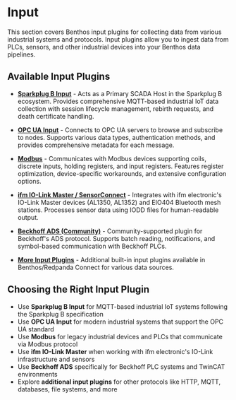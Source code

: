 # Input

This section covers Benthos input plugins for collecting data from various industrial systems and protocols. Input plugins allow you to ingest data from PLCs, sensors, and other industrial devices into your Benthos data pipelines.

## Available Input Plugins

- **[Sparkplug B Input](sparkplug-b-input.md)** - Acts as a Primary SCADA Host in the Sparkplug B ecosystem. Provides comprehensive MQTT-based industrial IoT data collection with session lifecycle management, rebirth requests, and death certificate handling.

- **[OPC UA Input](opc-ua-input.md)** - Connects to OPC UA servers to browse and subscribe to nodes. Supports various data types, authentication methods, and provides comprehensive metadata for each message.

- **[Modbus](modbus.md)** - Communicates with Modbus devices supporting coils, discrete inputs, holding registers, and input registers. Features register optimization, device-specific workarounds, and extensive configuration options.

- **[ifm IO-Link Master / SensorConnect](ifm-io-link-master-sensorconnect.md)** - Integrates with ifm electronic's IO-Link Master devices (AL1350, AL1352) and EIO404 Bluetooth mesh stations. Processes sensor data using IODD files for human-readable output.

- **[Beckhoff ADS (Community)](beckhoff-ads-community.md)** - Community-supported plugin for Beckhoff's ADS protocol. Supports batch reading, notifications, and symbol-based communication with Beckhoff PLCs.

- **[More Input Plugins](https://docs.redpanda.com/redpanda-connect/components/inputs/about/)** - Additional built-in input plugins available in Benthos/Redpanda Connect for various data sources.

## Choosing the Right Input Plugin

- Use **Sparkplug B Input** for MQTT-based industrial IoT systems following the Sparkplug B specification
- Use **OPC UA Input** for modern industrial systems that support the OPC UA standard
- Use **Modbus** for legacy industrial devices and PLCs that communicate via Modbus protocol
- Use **ifm IO-Link Master** when working with ifm electronic's IO-Link infrastructure and sensors
- Use **Beckhoff ADS** specifically for Beckhoff PLC systems and TwinCAT environments
- Explore **additional input plugins** for other protocols like HTTP, MQTT, databases, file systems, and more

